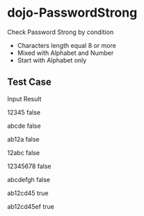# dojo-PasswordStrong

Check Password Strong by condition
- Characters length equal 8 or more
- Mixed with Alphabet and Number
- Start with Alphabet only

## Test Case

Input       Result

12345       false

abcde       false

ab12a       false

12abc       false

12345678       false

abcdefgh       false

ab12cd45    true

ab12cd45ef  true